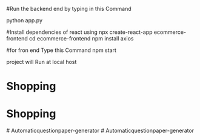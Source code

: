 #Run the  backend  end by typing in this Command


python app.py

#Install dependencies of react using 
npx create-react-app
ecommerce-frontend
cd ecommerce-frontend
npm install axios


#for fron end Type this  Command 
npm start

project will Run at local host 


# Shopping
# Shopping
#   A u t o m a t i c q u e s t i o n p a p e r - g e n e r a t o r  
 #   A u t o m a t i c q u e s t i o n p a p e r - g e n e r a t o r  
 